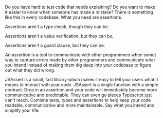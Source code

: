 <!--bl
(filemeta
    (title "What is JSAssert?")
)
/bl-->
Do you have hard to test code that needs explaining? Do you want to make it easier to know when someone has made a mistake? There is something like this in every codebase. What you need are assertions.

Assertions aren't a type check, though they can be.

Assertions aren't a value verification, but they can be. 

Assertions aren't a guard clause, but they can be.

An assertion is a tool to communicate with other programmers when somet way to capture errors made by other programmers and communicate what you intend instead of making them dig deep into your codebase to figure out what they did wrong.

JSAssert is a small, fast library which makes it easy to tell your users what it means to interact with your code.  JSAssert is a single function with a simple contract. Drop in an assertion and your code will immediately become more communicative and predictable.  They can even go places Typescript just can't reach. Combine tests, types and assertions to help keep your code readable, communicative and more maintainable.  Say what you intend and simplify your life.